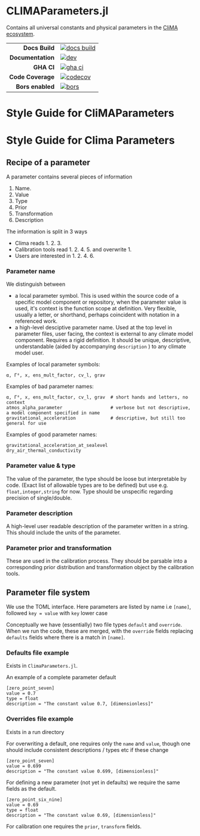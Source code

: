 # CLIMAParameters.jl

Contains all universal constants and physical parameters in the [CliMA ecosystem](https://github.com/CliMA).

|||
|---------------------:|:----------------------------------------------|
| **Docs Build**       | [![docs build][docs-bld-img]][docs-bld-url]   |
| **Documentation**    | [![dev][docs-dev-img]][docs-dev-url]          |
| **GHA CI**           | [![gha ci][gha-ci-img]][gha-ci-url]           |
| **Code Coverage**    | [![codecov][codecov-img]][codecov-url]        |
| **Bors enabled**     | [![bors][bors-img]][bors-url]                 |

[docs-bld-img]: https://github.com/CliMA/CLIMAParameters.jl/actions/workflows/Docs.yml/badge.svg
[docs-bld-url]: https://github.com/CliMA/CLIMAParameters.jl/actions/workflows/Docs.yml

[docs-dev-img]: https://img.shields.io/badge/docs-dev-blue.svg
[docs-dev-url]: https://CliMA.github.io/CLIMAParameters.jl/dev/

[gha-ci-img]: https://github.com/CliMA/CLIMAParameters.jl/actions/workflows/ci.yml/badge.svg
[gha-ci-url]: https://github.com/CliMA/CLIMAParameters.jl/actions/workflows/ci.yml

[codecov-img]: https://codecov.io/gh/CliMA/CLIMAParameters.jl/branch/main/graph/badge.svg
[codecov-url]: https://codecov.io/gh/CliMA/CLIMAParameters.jl

[bors-img]: https://bors.tech/images/badge_small.svg
[bors-url]: https://app.bors.tech/repositories/24020


# Style Guide for CliMAParameters


# Style Guide for Clima Parameters

## Recipe of a parameter 

A parameter contains several pieces of information
1. Name. 
2. Value
3. Type
4. Prior
5. Transformation
6. Description

The information is split in 3 ways

- Clima reads 1. 2. 3.
- Calibration tools read 1. 2. 4. 5. and overwrite 1.
- Users are interested in 1. 2. 4. 6.

### Parameter name

We distinguish between
- a local parameter symbol. This is used within the source code of a specific model component or repository, when the parameter value is used, it's context is the function scope at definition. Very flexible, usually a letter, or shorthand, perhaps coincident with notation in a referenced work. 
- a high-level desciptive parameter name. Used at the top level in parameter files, user facing, the context is external to any climate model component. Requires a rigid definition. It should be unique, descriptive, understandable (aided by accompanying `description` ) to any climate model user.

Examples of local parameter symbols:
```
α, Γ⁰, x, ens_mult_factor, cv_l, grav
```

Examples of bad parameter names:
```
α, Γ⁰, x, ens_mult_factor, cv_l, grav  # short hands and letters, no context
atmos_alpha_parameter                  # verbose but not descriptive, a model component specified in name
gravitational_acceleration             # descriptive, but still too general for use
```

Examples of good parameter names:
```
gravitational_acceleration_at_sealevel 
dry_air_thermal_conductivity
```

### Parameter value & type
The value of the parameter, the type should be loose but interpretable by code. (Exact list of allowable types are to be defined) but use e.g. `float,integer,string` for now. Type should be unspecific regarding precision of single/double.

### Parameter description
A high-level user readable description of the parameter written in a string. This should include the units of the parameter.

### Parameter prior and transformation
These are used in the calibration process. They should be parsable into a corresponding prior distribution and transformation object by the calibration tools. 

## Parameter file system
We use the TOML interface. Here parameters are listed by name i.e  `[name]`, followed `key = value`  with `key` lower case

Conceptually we have (essentially) two file types `default` and `override`. When we run the code, these are merged, with the `override` fields replacing `defaults` fields where there is a match in `[name]`.

### Defaults file example
Exists in `ClimaParameters.jl`.

An example of a complete parameter default
```
[zero_point_seven]
value = 0.7
type = float
description = "The constant value 0.7, [dimensionless]"
```

### Overrides file example
Exists in a run directory 

For overwriting a default, one requires only the `name` and `value`, though one should include consistent descriptions / types etc if these change

```
[zero_point_seven]
value = 0.699
description = "The constant value 0.699, [dimensionless]"
```

For defining a new parameter (not yet in defaults) we require the same fields as the default.
```
[zero_point_six_nine]
value = 0.69
type = float
description = "The constant value 0.69, [dimensionless]"
```

For calibration one requires the `prior`, `transform` fields. 



